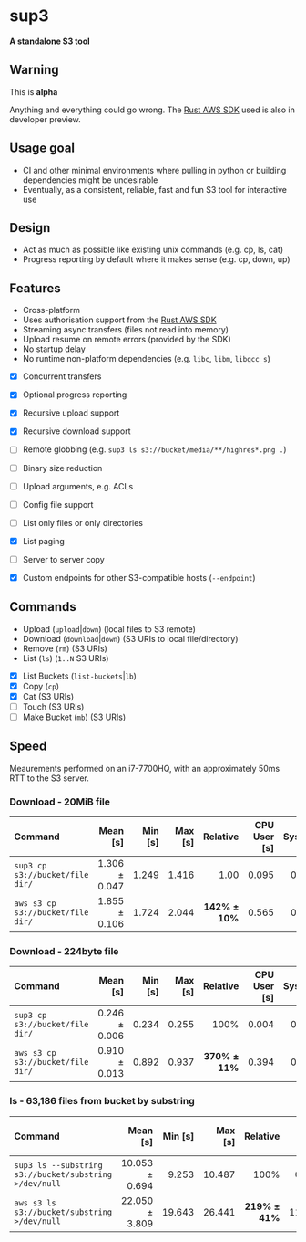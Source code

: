 # sup3

**A standalone S3 tool**

## Warning
This is **alpha**

Anything and everything could go wrong. The [Rust AWS SDK](https://github.com/awslabs/aws-sdk-rust) used is also in developer preview.

## Usage goal
* CI and other minimal environments where pulling in python or building dependencies might be undesirable
* Eventually, as a consistent, reliable, fast and fun S3 tool for interactive use


## Design
* Act as much as possible like existing unix commands (e.g. cp, ls, cat)
* Progress reporting by default where it makes sense (e.g. cp, down, up)


## Features
* Cross-platform
* Uses authorisation support from the [Rust AWS SDK](https://github.com/awslabs/aws-sdk-rust)
* Streaming async transfers (files not read into memory)
* Upload resume on remote errors (provided by the SDK)
* No startup delay
* No runtime non-platform dependencies (e.g. `libc`, `libm`, `libgcc_s`)
* [x] Concurrent transfers
* [x] Optional progress reporting
* [x] Recursive upload support
* [x] Recursive download support
* [ ] Remote globbing (e.g. `sup3 ls s3://bucket/media/**/highres*.png .`)
* [ ] Binary size reduction
* [ ] Upload arguments, e.g. ACLs
* [ ] Config file support
* [ ] List only files or only directories
* [x] List paging
* [ ] Server to server copy
* [x] Custom endpoints for other S3-compatible hosts (`--endpoint`)


## Commands
* Upload (`upload`|`down`) (local files to S3 remote)
* Download (`download`|`down`) (S3 URIs to local file/directory)
* Remove (`rm`) (S3 URIs)
* List (`ls`) (`1..N` S3 URIs)
* [x] List Buckets (`list-buckets`|`lb`)
* [x] Copy (`cp`)
* [x] Cat (S3 URIs)
* [ ] Touch (S3 URIs)
* [ ] Make Bucket (`mb`) (S3 URIs)

## Speed

Meaurements performed on an i7-7700HQ, with an approximately 50ms RTT to the S3 server.

### Download - 20MiB file
| Command | Mean [s] | Min [s] | Max [s] | Relative | CPU User [s] | CPU System [s] | CPU Relative |
|:---|---:|---:|---:|---:|---:|---:|---:|
| `sup3 cp s3://bucket/file dir/` | 1.306 ± 0.047 | 1.249 | 1.416 | 1.00 | 0.095 | 0.153 | 100% |
| `aws s3 cp s3://bucket/file dir/` | 1.855 ± 0.106 | 1.724 | 2.044 | **142% ± 10%** | 0.565 | 0.122 | **277%** |

### Download - 224byte file
| Command | Mean [s] | Min [s] | Max [s] | Relative | CPU User [s] | CPU System [s] | CPU Relative |
|:---|---:|---:|---:|---:|---:|---:|---:|
| `sup3 cp s3://bucket/file dir/` | 0.246 ± 0.006 | 0.234 | 0.255 | 100% | 0.004 | 0.007 | 100% |
| `aws s3 cp s3://bucket/file dir/` | 0.910 ± 0.013 | 0.892 | 0.937 | **370% ± 11%** | 0.394 | 0.050 | **4036%** |

### ls - 63,186 files from bucket by substring
| Command | Mean [s] | Min [s] | Max [s] | Relative | CPU User [s] | CPU System [s] | CPU Relative |
|:---|---:|---:|---:|---:|---:|---:|---:|
| `sup3 ls --substring s3://bucket/substring >/dev/null` | 10.053 ± 0.694 | 9.253 | 10.487 | 100% | 0.485 | 0.141 | 100% |
| `aws s3 ls s3://bucket/substring >/dev/null` | 22.050 ± 3.809 | 19.643 | 26.441 | **219% ± 41%** | 11.772 | 0.143 | **1900%**

